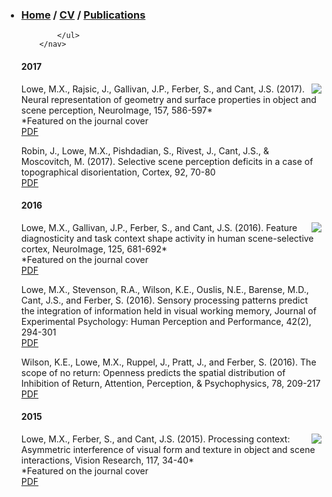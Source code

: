 <html>
	<body>
		<nav>
    		<ul> 
        		<h3><li><a href="/Home">Home</a>  /   <a href="/CV">CV</a>  /   <a href="/Publications">Publications</a></li></h3> 
        	 
        		
    		</ul>
		</nav> 
<h4>2017</h4>
	<p><img align="right" src="https://ars.els-cdn.com/content/image/1-s2.0-S1053811917X00116-cov150h.gif"> Lowe, M.X., Rajsic, J., 		Gallivan, J.P., Ferber, S., and Cant, J.S. (2017). Neural representation of geometry and surface properties in object 			and scene perception, NeuroImage, 157, 586-597* 
		<br>*Featured on the journal cover
		<br><a href="https://github.com/mxlowe/publications/blob/master/Lowe_et_al_NI_2017_cover.pdf">PDF</a></p>
	<p>Robin, J., Lowe, M.X., Pishdadian, S., Rivest, J., Cant, J.S., & Moscovitch, M. (2017). Selective scene perception deficits 			in a case of topographical disorientation, Cortex, 92, 70-80
		<br><a href="https://github.com/mxlowe/publications/blob/master/Robin_et_al_CORTEX_2017.pdf">PDF</a></p>
<h4>2016</h4>
	<p><img align="right" src="https://ars.els-cdn.com/content/image/1-s2.0-S1053811915X00188-cov150h.gif"> Lowe, M.X., Gallivan, 			J.P., Ferber, S., and Cant, J.S. (2016). Feature diagnosticity and task context shape activity in human scene-selective 		cortex, NeuroImage, 125, 681-692* 
		<br>*Featured on the journal cover	
		<br><a href="https://github.com/mxlowe/publications/blob/master/Lowe_et_al_NI_2016_cover.pdf">PDF</a></p>
	<p>Lowe, M.X., Stevenson, R.A., Wilson, K.E., Ouslis, N.E., Barense, M.D., Cant, J.S., and Ferber, S. (2016). Sensory 				processing patterns predict the integration of information held in visual working memory, Journal of Experimental 			Psychology: Human Perception and Performance, 42(2), 294-301
		<br><a href="https://github.com/mxlowe/publications/blob/master/Lowe_et_al_JEPHPP_2016.pdf">PDF</a></p>
	<p>Wilson, K.E., Lowe, M.X., Ruppel, J., Pratt, J., and Ferber, S. (2016). The scope of no return: Openness predicts the 				spatial distribution of Inhibition of Return, Attention, Perception, & Psychophysics, 78, 209-217
		<br><a href="https://github.com/mxlowe/publications/blob/master/Wilson_et_al_AP&P_2016.pdf">PDF</a></p>
<h4>2015</h4>
	<p><img align="right" src="https://ars.els-cdn.com/content/image/1-s2.0-S0042698915X00174-cov150h.gif">Lowe, M.X., Ferber, S., 			and Cant, J.S. (2015). Processing context: Asymmetric interference of visual form and texture in object and scene 			interactions, Vision Research, 117, 34-40*	
		<br>*Featured on the journal cover
		<br><a href="https://github.com/mxlowe/publications/blob/master/Lowe_et_al_VR_2015_cover.pdf">PDF</a></p>
		<br>
		<br>
	</body>
</html> 

  
